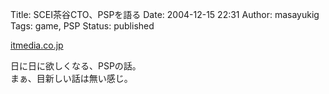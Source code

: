 Title: SCEI茶谷CTO、PSPを語る
Date: 2004-12-15 22:31
Author: masayukig
Tags: game, PSP
Status: published

[itmedia.co.jp](http://www.itmedia.co.jp/news/articles/0412/14/news057.html)

日に日に欲しくなる、PSPの話。  
まぁ、目新しい話は無い感じ。
